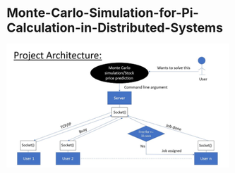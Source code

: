 # Monte-Carlo-Simulation-for-Pi-Calculation-in-Distributed-Systems

![Project Architecture](https://github.com/sumedh11n/Monte-Carlo-Simulation-/blob/master/Architecture.JPG)
